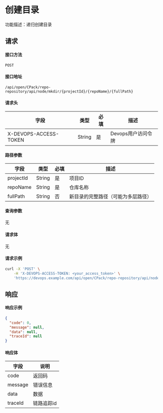 # 创建目录

功能描述：递归创建目录



## 请求

#### 接口方法

`POST`

#### 接口地址

`/api/open/CPack/repo-repository/api/node/mkdir/{projectId}/{repoName}/{fullPath}`

#### 请求头

| 字段                  | 类型   | 必填 | 描述               |
| --------------------- | ------ | ---- | ------------------ |
| X-DEVOPS-ACCESS-TOKEN | String | 是   | Devops用户访问令牌 |

#### 路径参数

| 字段        | 类型     | 必填  | 描述            |
|-----------|--------|-----|---------------|
| projectId | String | 是   | 项目ID        |
| repoName  | String | 是   | 仓库名称          |
| fullPath  | String | 否   | 新目录的完整路径（可能为多层路径） |

#### 查询参数

无

#### 请求体

无

#### 请求示例

```bash
curl -X 'POST' \
    -H 'X-DEVOPS-ACCESS-TOKEN: <your_access_token>' \
    'https://devops.example.com/api/open/CPack/repo-repository/api/node/mkdir/{projectId}/{repoName}/{fullPath}
```



## 响应

#### 响应示例

```json
{
  "code": 0,
  "message": null,
  "data": null,
  "traceId": null
}
```

#### 响应体

| 字段      | 说明     |
|---------|--------|
| code    | 返回码    |
| message | 错误信息   |
| data    | 数据     |
| traceId | 链路追踪id |
